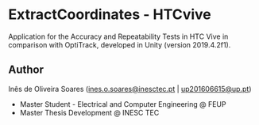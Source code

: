 # ExtractCoordinates - HTCvive

Application for the Accuracy and Repeatability Tests in HTC Vive in comparison with OptiTrack, developed in Unity (version 2019.4.2f1).

## Author
Inês de Oliveira Soares (ines.o.soares@inesctec.pt | up201606615@up.pt)
- Master Student - Electrical and Computer Engineering @ FEUP
- Master Thesis Development @ INESC TEC
